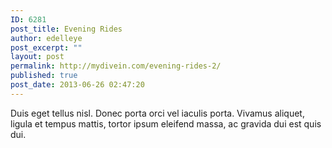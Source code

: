 ```yaml
---
ID: 6281
post_title: Evening Rides
author: edelleye
post_excerpt: ""
layout: post
permalink: http://mydivein.com/evening-rides-2/
published: true
post_date: 2013-06-26 02:47:20
---
```

Duis eget tellus nisl. Donec porta orci vel iaculis porta. Vivamus aliquet, ligula et tempus mattis, tortor ipsum eleifend massa, ac gravida dui est quis dui.